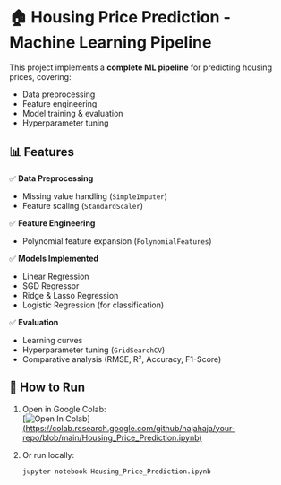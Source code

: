 # 🏠 Housing Price Prediction - Machine Learning Pipeline

This project implements a **complete ML pipeline** for predicting housing prices, covering:
- Data preprocessing
- Feature engineering
- Model training & evaluation
- Hyperparameter tuning

## 📊 Features
✅ **Data Preprocessing**  
   - Missing value handling (`SimpleImputer`)  
   - Feature scaling (`StandardScaler`)  

✅ **Feature Engineering**  
   - Polynomial feature expansion (`PolynomialFeatures`)  

✅ **Models Implemented**  
   - Linear Regression  
   - SGD Regressor  
   - Ridge & Lasso Regression  
   - Logistic Regression (for classification)  

✅ **Evaluation**  
   - Learning curves  
   - Hyperparameter tuning (`GridSearchCV`)  
   - Comparative analysis (RMSE, R², Accuracy, F1-Score)  

## 🚀 How to Run
1. Open in Google Colab:  
   [![Open In Colab](https://colab.research.google.com/assets/colab-badge.svg)][(https://colab.research.google.com/github/najahaja/your-repo/blob/main/Housing_Price_Prediction.ipynb)  ](https://colab.research.google.com/drive/1XGADWlQ0N7ycy92-SGyrngVJOk8ieJWz?usp=sharing)
   

2. Or run locally:  
   ```bash
   jupyter notebook Housing_Price_Prediction.ipynb
